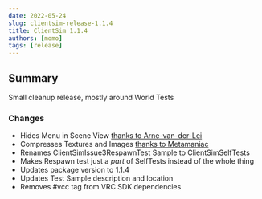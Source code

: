```yaml
---
date: 2022-05-24
slug: clientsim-release-1.1.4
title: ClientSim 1.1.4
authors: [momo]
tags: [release]
---
```

## Summary

Small cleanup release, mostly around World Tests

### Changes

* Hides Menu in Scene View [thanks to Arne-van-der-Lei](https://github.com/vrchat-community/ClientSim/pull/27)
* Compresses Textures and Images [thanks to Metamaniac](https://github.com/vrchat-community/ClientSim/pull/32)
* Renames ClientSimIssue3RespawnTest Sample to ClientSimSelfTests
* Makes Respawn test just a _part_ of SelfTests instead of the whole thing
* Updates package version to 1.1.4
* Updates Test Sample description and location
* Removes #vcc tag from VRC SDK dependencies
